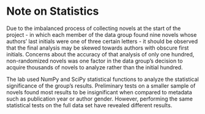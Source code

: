 # Note on Statistics

Due to the imbalanced process of collecting novels at the start of the project - in which each 
member of the data group found nine novels whose authors’ last initials were one of three certain
letters - it should be observed that the final analysis may be skewed towards authors with 
obscure first initials. Concerns about the accuracy of that analysis of only one hundred, 
non-randomized novels was one factor in the data group’s decision to acquire thousands of 
novels to analyze rather than the initial hundred.

The lab used NumPy and SciPy statistical functions to analyze the statistical significance of the 
group’s results. Preliminary tests on a smaller sample of novels found most results to be 
insignificant when compared to metadata such as publication year or author gender. However, 
performing the same statistical tests on the full data set have revealed different results.
